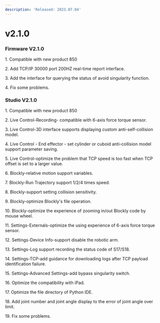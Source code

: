 ```yaml
---
description: 'Released: 2023.07.04'
---
```


# v2.1.0

### Firmware V2.1.0

1\. Compatible with new product 850

2\. Add TCP/IP 30000 port 200HZ real-time report interface.

3\. Add the interface for querying the status of avoid singularity function.

4\. Fix some problems.



### Studio V2.1.0

1\. Compatible with new product 850

2\. Live Control-Recording- compatible with 6-axis force torque sensor.

3\. Live Control-3D interface supports displaying custom anti-self-collision model.

4\. Live Control - End effector - set cylinder or cuboid anti-collision model support parameter saving.

5\. Live Control-optimize the problem that TCP speed is too fast when TCP offset is set to a larger value.

6\. Blockly-relative motion support variables.

7\. Blockly-Run Trajectory support 1/2/4 times speed.

8\. Blockly-support setting collision sensitivity.

9\. Blockly-optimize Blockly's file operation.

10\. Blockly-optimize the experience of zooming in/out Blockly code by mouse wheel.

11\. Settings-Externals-optimize the using experience of 6-axis force torque sensor.

12\. Settings-Device Info-support disable the robotic arm.

13\. Settings-Log support recording the status code of S17/S18.

14\. Settings-TCP-add guidance for downloading logs after TCP payload identification failure.

15\. Settings-Advanced Settings-add bypass singularity switch.

16\. Optimize the compatibility with iPad.

17\. Optimize the file directory of Python IDE.

18\. Add joint number and joint angle display to the error of joint angle over limit.

19\. Fix some problems.
